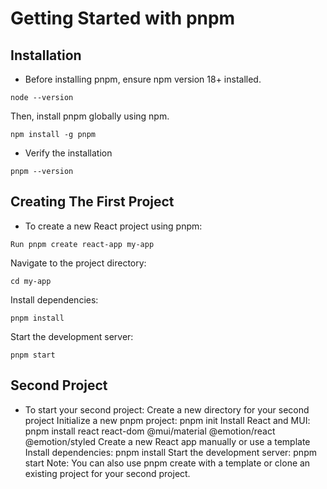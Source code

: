 # Getting Started with pnpm

## Installation

* Before installing pnpm, ensure npm version 18+ installed. 

`node --version`

Then, install pnpm globally using npm.

`npm install -g pnpm`

* Verify the installation

`pnpm --version`

## Creating The First Project

* To create a new React project using pnpm:

`Run pnpm create react-app my-app`

Navigate to the project directory: 

`cd my-app`

Install dependencies: 

`pnpm install`

Start the development server: 

`pnpm start`

## Second Project

* To start your second project:
Create a new directory for your second project
Initialize a new pnpm project: pnpm init
Install React and MUI:
pnpm install react react-dom @mui/material @emotion/react @emotion/styled
Create a new React app manually or use a template
Install dependencies: pnpm install
Start the development server: pnpm start
Note: You can also use pnpm create with a template or clone an existing project for your second project.
